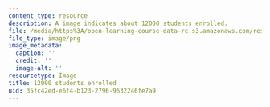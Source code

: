 ```yaml
---
content_type: resource
description: A image indicates about 12000 students enrolled.
file: /media/https%3A/open-learning-course-data-rc.s3.amazonaws.com/res-10-001-making-science-and-engineering-pictures-a-practical-guide-to-presenting-your-work-spring-2016/35fc42ede6f4b12327969632246fe7a9_12000-approx.png
file_type: image/png
image_metadata:
  caption: ''
  credit: ''
  image-alt: ''
resourcetype: Image
title: 12000 students enrolled
uid: 35fc42ed-e6f4-b123-2796-9632246fe7a9
---
```

